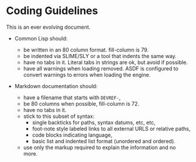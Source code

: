 # Coding Guidelines

This is an ever evolving document.

- Common Lisp should:
  - be written in an 80 column format. fill-column is 79.
  - be indented via SLIME/SLY or a tool that indents the same way.
  - have no tabs in it. Literal tabs in strings are ok, but avoid if possible.
  - have all warnings when loading removed.
    ASDF is configured to convert warnings to errors when loading the engine.

- Markdown documentation should:
  - have a filename that starts with `DEVREF-`,
  - be 80 columns when possible, fill-column is 72.
  - have no tabs in it.
  - stick to this subset of syntax:
    - single backticks for paths, syntax datums, etc, etc,
    - foot-note style labeled links to all external URLS or relative paths,
    - code blocks indicating language,
    - basic list and indented list format (unordered and ordered).
  - use only the markup required to explain the information and no more.

